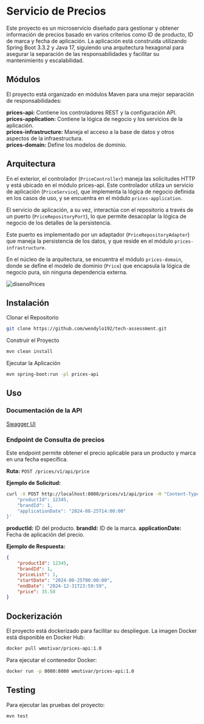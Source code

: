 # Servicio de Precios

Este proyecto es un microservicio diseñado para gestionar y obtener información de precios basado en varios criterios como ID de producto, ID de marca y fecha de aplicación. La aplicación está construida utilizando Spring Boot 3.3.2 y Java 17, siguiendo una arquitectura hexagonal para asegurar la separación de las responsabilidades y facilitar su mantenimiento y escalabilidad.

## Módulos

El proyecto está organizado en módulos Maven para una mejor separación de responsabilidades:

**prices-api:** Contiene los controladores REST y la configuración API.  
**prices-application:** Contiene la lógica de negocio y los servicios de la aplicación.  
**prices-infrastructure:** Maneja el acceso a la base de datos y otros aspectos de la infraestructura.  
**prices-domain:** Define los modelos de dominio.

## Arquitectura

En el exterior, el controlador (`PriceController`) maneja las solicitudes HTTP y está ubicado en el módulo prices-api. Este controlador utiliza un servicio de aplicación (`PriceService`), que implementa la lógica de negocio definida en los casos de uso, y se encuentra en el módulo `prices-application`.  

El servicio de aplicación, a su vez, interactúa con el repositorio a través de un puerto (`PriceRepositoryPort`), lo que permite desacoplar la lógica de negocio de los detalles de la persistencia.  

Este puerto es implementado por un adaptador (`PriceRepositoryAdapter`) que maneja la persistencia de los datos, y que reside en el módulo `prices-infrastructure`.  

En el núcleo de la arquitectura, se encuentra el módulo `prices-domain`, donde se define el modelo de dominio (`Price`) que encapsula la lógica de negocio pura, sin ninguna dependencia externa.

![disenoPrices](https://github.com/user-attachments/assets/d7ff060f-ef19-47dd-bb07-771295840ac0)

## Instalación

Clonar el Repositorio
```bash
git clone https://github.com/wendylo192/tech-assessment.git  
```

Construir el Proyecto
```bash
mvn clean install
```

Ejecutar la Aplicación
```bash
mvn spring-boot:run -pl prices-api
```
## Uso

### Documentación de la API

[Swagger UI](http://localhost:8080/v3/api-docs)

### Endpoint de Consulta de precios
Este endpoint permite obtener el precio aplicable para un producto y marca en una fecha específica.

**Ruta:** `POST /prices/v1/api/price`  

**Ejemplo de Solicitud:**

```bash
curl -X POST http://localhost:8080/prices/v1/api/price -H "Content-Type: application/json" -d '{
    "productId": 12345,
    "brandId": 1,
    "applicationDate": "2024-08-25T14:00:00"
}'
```
**productId:** ID del producto.
**brandId:** ID de la marca.
**applicationDate:** Fecha de aplicación del precio.

**Ejemplo de Respuesta:**

```json
{
    "productId": 12345,
    "brandId": 1,
    "priceList": 1,
    "startDate": "2024-08-25T00:00:00",
    "endDate": "2024-12-31T23:59:59",
    "price": 35.50
}
```
## Dockerización

El proyecto está dockerizado para facilitar su despliegue. La imagen Docker está disponible en Docker Hub:

```bash
docker pull wmotivar/prices-api:1.0
```

Para ejecutar el contenedor Docker:

```bash
docker run -p 8080:8080 wmotivar/prices-api:1.0
```

## Testing

Para ejecutar las pruebas del proyecto:

```bash
mvn test
```
